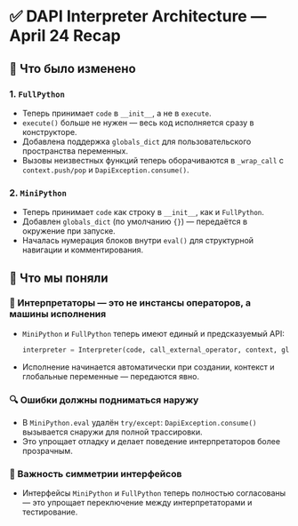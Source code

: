 # ✅ DAPI Interpreter Architecture — April 24 Recap

## 🔧 Что было изменено

### 1. `FullPython`
- Теперь принимает `code` в `__init__`, а не в `execute`.
- `execute()` больше не нужен — весь код исполняется сразу в конструкторе.
- Добавлена поддержка `globals_dict` для пользовательского пространства переменных.
- Вызовы неизвестных функций теперь оборачиваются в `_wrap_call` с `context.push/pop` и `DapiException.consume()`.

### 2. `MiniPython`
- Теперь принимает `code` как строку в `__init__`, как и `FullPython`.
- Добавлен `globals_dict` (по умолчанию `{}`) — передаётся в окружение при запуске.
- Началась нумерация блоков внутри `eval()` для структурной навигации и комментирования.

## 📘 Что мы поняли

### 🧠 Интерпретаторы — это не инстансы операторов, а **машины исполнения**
- `MiniPython` и `FullPython` теперь имеют единый и предсказуемый API:
  ```python
  interpreter = Interpreter(code, call_external_operator, context, globals_dict)
  ```
- Исполнение начинается автоматически при создании, контекст и глобальные переменные — передаются явно.

### 🔍 Ошибки должны **подниматься наружу**
- В `MiniPython.eval` удалён `try/except`: `DapiException.consume()` вызывается снаружи для полной трассировки.
- Это упрощает отладку и делает поведение интерпретаторов более прозрачным.

### 📐 Важность симметрии интерфейсов
- Интерфейсы `MiniPython` и `FullPython` теперь полностью согласованы — это упрощает переключение между интерпретаторами и тестирование.

